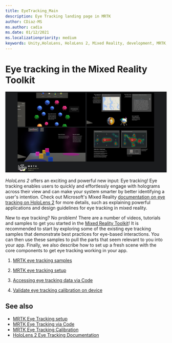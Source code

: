 ```yaml
---
title: EyeTracking_Main
description: Eye Tracking landing page in MRTK
author: CDiaz-MS
ms.author: cadia
ms.date: 01/12/2021
ms.localizationpriority: medium
keywords: Unity,HoloLens, HoloLens 2, Mixed Reality, development, MRTK, EyeTracking,
---
```


# Eye tracking in the Mixed Reality Toolkit

![Eye tracking in MRTK](../images/eye-tracking/mrtk_et_compilation.png)

_HoloLens 2_ offers an exciting and powerful new input: Eye tracking!
Eye tracking enables users to quickly and effortlessly engage with holograms across their view and can make your system smarter by better identifying a user's intention. Check out Microsoft's Mixed Reality [documentation on eye tracking on HoloLens 2](https://docs.microsoft.com/windows/mixed-reality/eye-tracking) for more details, such as explaining powerful applications and design guidelines for eye tracking in mixed reality.

New to eye tracking? No problem! There are a number of videos, tutorials and samples to get you started in the [Mixed Reality Toolkit](https://github.com/Microsoft/MixedRealityToolkit-Unity)!
It is recommended to start by exploring some of the existing eye tracking samples that demonstrate best practices for eye-based interactions. You can then use these samples to pull the parts that seem relevant to you into your app. Finally, we also describe how to set up a fresh scene with the core components to get eye tracking working in your app.

1. [MRTK eye tracking samples](eye-tracking-examples-overview.md)

2. [MRTK eye tracking setup](eye-tracking-basic-setup.md)

3. [Accessing eye tracking data via Code](eye-tracking-eye-gaze-provider.md)

4. [Validate eye tracking calibration on device](eye-tracking-is-user-calibrated.md)

## See also

- [MRTK Eye Tracking setup](eye-tracking-basic-setup.md)
- [MRTK Eye Tracking via Code](eye-tracking-eye-gaze-provider.md)
- [MRTK Eye Tracking Calibration](eye-tracking-is-user-calibrated.md)
- [HoloLens 2 Eye Tracking Documentation](https://docs.microsoft.com/windows/mixed-reality/eye-tracking)
